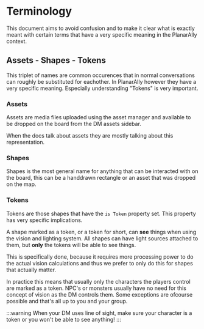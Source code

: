# Terminology

This document aims to avoid confusion and to make it clear what is exactly meant with certain terms that have a very specific meaning in the PlanarAlly context.

## Assets - Shapes - Tokens

This triplet of names are common occurences that in normal conversations can roughly be substituted for eachother.
In PlanarAlly however they have a very specific meaning. Especially understanding "Tokens" is very important.

### Assets

Assets are media files uploaded using the asset manager and available to be dropped on the board from the DM assets sidebar.

When the docs talk about assets they are mostly talking about this representation.

### Shapes

Shapes is the most general name for anything that can be interacted with on the board, this can be a handdrawn rectangle or an asset that was dropped on the map.

### Tokens

Tokens are those shapes that have the `is Token` property set.
This property has very specific implications.

A shape marked as a token, or a token for short, can **see** things when using the vision and lighting system.
All shapes can have light sources attached to them, but **only** the tokens will be able to see things.

This is specifically done, because it requires more processing power to do the actual vision calculations and thus we prefer to only do this for shapes that actually matter.

In practice this means that usually only the characters the players control are marked as a token. NPC's or monsters usually have no need for this concept of vision as the DM controls them. Some exceptions are ofcourse possible and that's all up to you and your group.

:::warning
When your DM uses line of sight, make sure your character is a token or you won't be able to see anything!
:::
